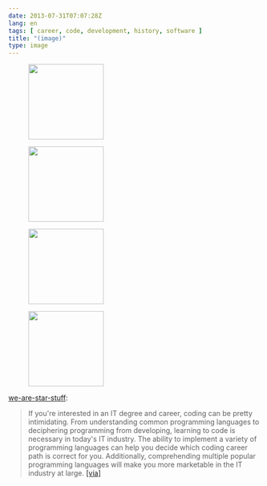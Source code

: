 ```yaml
---
date: 2013-07-31T07:07:28Z
lang: en
tags: [ career, code, development, history, software ]
title: "(image)"
type: image
---
```


<figure>
<a
href="https://hugo.ferreira.cc/we-are-star-stuff-if-youre-interested-in-an/attachment/409/"
rel="attachment"><img
src="/wp-content/uploads/2013/07/tumblr_mqm6fokOt91qcbrp0o4_r2_1280-150x150.png"
width="150" height="150" /></a></figure>

<figure>
<a
href="https://hugo.ferreira.cc/we-are-star-stuff-if-youre-interested-in-an/attachment/410/"
rel="attachment"><img
src="/wp-content/uploads/2013/07/tumblr_mqm6fokOt91qcbrp0o1_r2_1280-150x150.png"
width="150" height="150" /></a></figure>

<figure>
<a
href="https://hugo.ferreira.cc/we-are-star-stuff-if-youre-interested-in-an/attachment/411/"
rel="attachment"><img
src="/wp-content/uploads/2013/07/tumblr_mqm6fokOt91qcbrp0o2_1280-150x150.png"
width="150" height="150" /></a></figure>

<figure>
<a
href="https://hugo.ferreira.cc/we-are-star-stuff-if-youre-interested-in-an/attachment/412/"
rel="attachment"><img
src="/wp-content/uploads/2013/07/tumblr_mqm6fokOt91qcbrp0o3_1280-150x150.png"
width="150" height="150" /></a></figure>

[we-are-star-stuff](http://we-are-star-stuff.tumblr.com/post/56634117912/if-youre-interested-in-an-it-degree-and-career):

> If you're interested in an IT degree and career, coding can be pretty
> intimidating. From understanding common programming languages to
> deciphering programming from developing, learning to code is necessary
> in today's IT industry. The ability to implement a variety of
> programming languages can help you decide which coding career path is
> correct for you. Additionally, comprehending multiple popular
> programming languages will make you more marketable in the IT industry
> at large.
> [\[via\]](http://www.coloradotech.edu/Infographics/Computer-Programming-Language)

